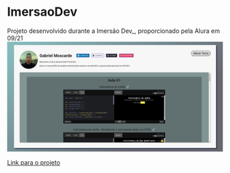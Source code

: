 # ImersaoDev
Projeto desenvolvido durante a Imersão Dev_, proporcionado pela Alura em 09/21
<img src="/preview.png" alt="Imagem Preview">

<a href="https://moscarde.github.io/ImersaoDev/"> Link para o projeto</a>
